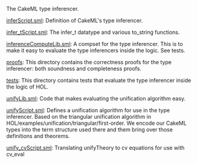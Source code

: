 The CakeML type inferencer.

[inferScript.sml](inferScript.sml):
Definition of CakeML's type inferencer.

[infer_tScript.sml](infer_tScript.sml):
The infer_t datatype and various to_string functions.

[inferenceComputeLib.sml](inferenceComputeLib.sml):
A compset for the type inferencer. This is to make it easy to
evaluate the type inferencers inside the logic. See tests.

[proofs](proofs):
This directory contains the correctness proofs for the type
inferencer: both soundness and completeness proofs.

[tests](tests):
This directory contains tests that evaluate the type inferencer inside
the logic of HOL.

[unifyLib.sml](unifyLib.sml):
Code that makes evaluating the unification algorithm easy.

[unifyScript.sml](unifyScript.sml):
Defines a unification algorithm for use in the type inferencer.
Based on the triangular unification algorithm in
HOL/examples/unification/triangular/first-order.  We encode our
CakeML types into the term structure used there and them bring over
those definitions and theorems.

[unify_cvScript.sml](unify_cvScript.sml):
Translating unifyTheory to cv equations for use with cv_eval
